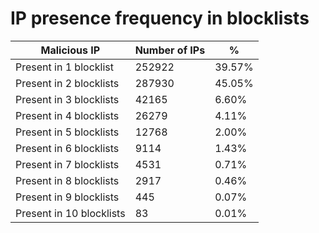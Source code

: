 # IP presence frequency in blocklists
| Malicious IP | Number of IPs | % |
|----|----|----|
| Present in 1 blocklist | 252922 | 39.57% |
| Present in 2 blocklists | 287930 | 45.05% |
| Present in 3 blocklists | 42165 | 6.60% |
| Present in 4 blocklists | 26279 | 4.11% |
| Present in 5 blocklists | 12768 | 2.00% |
| Present in 6 blocklists | 9114 | 1.43% |
| Present in 7 blocklists | 4531 | 0.71% |
| Present in 8 blocklists | 2917 | 0.46% |
| Present in 9 blocklists | 445 | 0.07% |
| Present in 10 blocklists | 83 | 0.01% |
